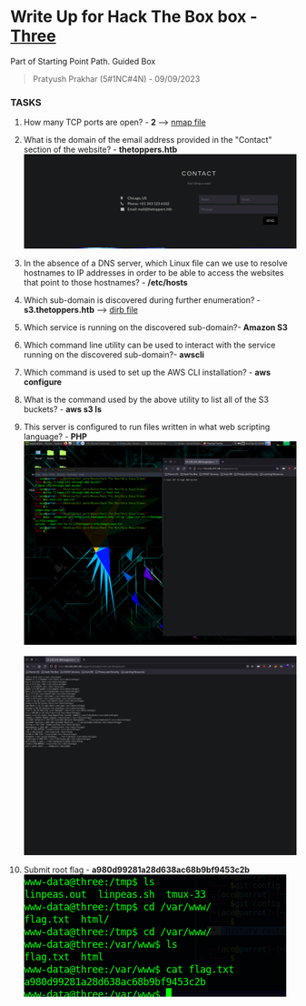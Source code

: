 # Write Up for Hack The Box box - [Three](https://app.hackthebox.com/starting-point?tier=1)

Part of Starting Point Path. Guided Box

> Pratyush Prakhar (5#1NC#4N) - 09/09/2023


### TASKS

1. How many TCP ports are open? - **2** --> [nmap file](nmap/all.nmap)

2. What is the domain of the email address provided in the "Contact" section of the website? - **thetoppers.htb**
\
![](images/domain.png)

3. In the absence of a DNS server, which Linux file can we use to resolve hostnames to IP addresses in order to be able to access the websites that point to those hostnames? - **/etc/hosts**

4. Which sub-domain is discovered during further enumeration? - **s3.thetoppers.htb** --> [dirb file](web/main.out)

5. Which service is running on the discovered sub-domain?- **Amazon S3**

6. Which command line utility can be used to interact with the service running on the discovered sub-domain?- **awscli**

7. Which command is used to set up the AWS CLI installation? - **aws configure** 

8. What is the command used by the above utility to list all of the S3 buckets? - **aws s3 ls**

9. This server is configured to run files written in what web scripting language? - **PHP**
![alt text](images/awslfi.png)\
\
![alt text](images/phpcmd.png)

10. Submit root flag - **a980d99281a28d638ac68b9bf9453c2b** 
\
![alt text](images/flag.png)